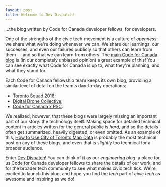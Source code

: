 ```yaml
---
layout: post
title: Welcome to Dev Dispatch!
---
```


&hellip;the blog written by Code for Canada developer fellows, for developers.

One of the strengths of the civic tech movement is a culture of *openness*: we share what we're doing whenever we can.  We share our learnings, our successes, and even our failures publicly so that others can learn from them &mdash; and so that we can learn from others.  The [main Code for Canada blog](https://medium.com/code-for-canada) is (in our completely unbiased opinion) a great example of this!  You can see exactly what Code for Canada is up to, what they're planning, and what they stand for.

Each Code for Canada fellowship team keeps its own blog, providing a similar level of detail on the team's day-to-day operations:

- [Toronto Squad 2018](https://c4ctoronto2018.tumblr.com/);
- [Digital Drone Collective](http://digitaldronecollective.com/);
- [Code for Canada x PSC](https://code-for-canada.github.io/psc-updates/).

We realized, however, that these blogs were largely missing an important part of our story: the technology itself.  Making space for detailed technical content in articles written for the general public is *hard*, and so the details often get summarized, heavily digested, or even omitted.  As an example of this, [How to Use City of Toronto Map Data](https://c4ctoronto2018.tumblr.com/post/180322306391/how-to-use-city-of-toronto-map-data) is probably the most technical post on any of these blogs, and even that is *slightly* too technical for a broader audience.

Enter [Dev Dispatch](https://code-for-canada.github.io/dev-dispatch/)!  You can think of it as our *engineering blog*: a place for us Code for Canada developer fellows to share the details of our work, and for the broader tech community to see what makes civic tech tick.  We're excited to launch this blog, and hope you find the *tech* part of *civic tech* as awesome and inspiring as we do!
